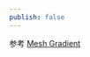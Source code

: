 ```yaml
---
publish: false
---
```


参考 [Mesh Gradient]

<script setup>
import MeshGradient from '../../components/MeshGradient.vue'
</script>

<MeshGradient />

[Mesh Gradient]: /zh/guide/lesson-017#mesh-gradient
